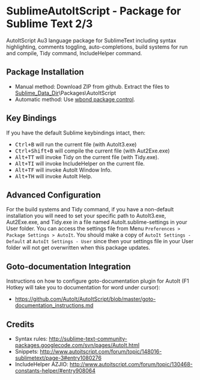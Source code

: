 # SublimeAutoItScript - Package for Sublime Text 2/3
AutoItScript Au3 language package for SublimeText including syntax highlighting, comments toggling, auto-completions, build systems for run and compile, Tidy command, IncludeHelper command.

## Package Installation
* Manual method: Download ZIP from github. Extract the files to [Sublime_Data_Dir](http://docs.sublimetext.info/en/latest/basic_concepts.html#the-data-directory)\Packages\AutoItScript
* Automatic method: Use [wbond package control](https://sublime.wbond.net/).

## Key Bindings
If you have the default Sublime keybindings intact, then:
* <kbd>Ctrl+B</kbd> will run the current file (with AutoIt3.exe)
* <kbd>Ctrl+Shift+B</kbd> will compile the current file (with Aut2Exe.exe)
* <kbd>Alt+T</kbd><kbd>T</kbd> will invoke Tidy on the current file (with Tidy.exe).
* <kbd>Alt+T</kbd><kbd>I</kbd> will invoke IncludeHelper on the current file.
* <kbd>Alt+T</kbd><kbd>F</kbd> will invoke AutoIt Window Info.
* <kbd>Alt+T</kbd><kbd>H</kbd> will invoke AutoIt Help.

## Advanced Configuration
For the build systems and Tidy command, if you have a non-default installation you will need to set your specific path to AutoIt3.exe, Aut2Exe.exe, and Tidy.exe in a file named AutoIt.sublime-settings in your User folder. You can access the settings file from Menu `Preferences > Package Settings > AutoIt`. You should make a copy of `AutoIt Settings - Default` at `AutoIt Settings - User` since then your settings file in your User folder will not get overwritten when this package updates.

## Goto-documentation Integration
Instructions on how to configure goto-documentation plugin for AutoIt (F1 Hotkey will take you to documentation for word under cursor):
* https://github.com/AutoIt/AutoItScript/blob/master/goto-documentation_instructions.md

## Credits
* Syntax rules: http://sublime-text-community-packages.googlecode.com/svn/pages/AutoIt.html
* Snippets: http://www.autoitscript.com/forum/topic/148016-sublimetext/page-3#entry1080276
* IncludeHelper AZJIO: http://www.autoitscript.com/forum/topic/130468-constants-helper/#entry908064
